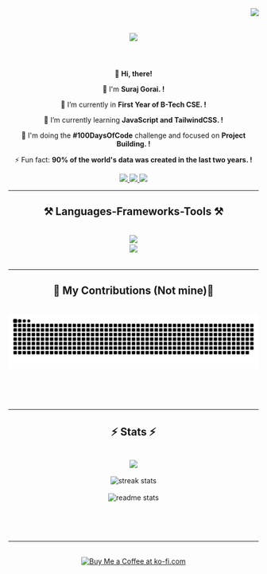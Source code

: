 <img align="right" src="https://visitor-badge.laobi.icu/badge?page_id=surajgoraicse.surajgoraicse" />

<h1 align="center">
    <img src="https://readme-typing-svg.demolab.com?font=Concert+One&weight=800&size=30&duration=3000&pause=2000&center=true&vCenter=true&random=false&width=600&height=60&lines=Hi+there!+%F0%9F%91%8B;I'm+Suraj!%F0%9F%91%8B;I'm+an+aspiring+Full-Stack+Developer." />
</h1>



 <!--- <h3 align="center">A passionate software developer from India 🇮🇳. </h3> --->

<br/>

<div align="center">

   👋  **Hi, there!** 

  🙂  I'm **Suraj Gorai. !**
  
 🌱  I’m currently in **First Year of B-Tech CSE. !**
 
 🔭  I’m currently learning **JavaScript and TailwindCSS. !**

💪  I'm doing the **#100DaysOfCode** challenge and focused on **Project Building. !**

⚡  Fun fact:  **90% of the world's data was created in the last two years. !**

 </div>
 
<div align="center"> 
  <a href="mailto:surajgoraicse@gmail.com">
    <img src="https://img.shields.io/badge/Gmail-333333?style=for-the-badge&logo=gmail&logoColor=red" />
  </a>
  <a href="https://www.linkedin.com/in/surajgoraicse" target="_blank">
    <img src="https://img.shields.io/badge/LinkedIn-0077B5?style=for-the-badge&logo=linkedin&logoColor=white" target="_blank" />
  </a>
  <a href="#" target="_blank">
     <img src="https://img.shields.io/badge/Portfolio-FF5722?style=for-the-badge&logo=todoist&logoColor=white" target="_blank" /> <!-- sqlite, safari, google-chrome are other good icon options -->
  </a>
</div>

 <hr/>
 
<h2 align="center">⚒️ Languages-Frameworks-Tools ⚒️</h2>
<br/>
<div align="center">
    <img src="https://skillicons.dev/icons?i=tailwind,git,github,vscode" /><br>
    <img src="https://skillicons.dev/icons?i=c,cpp,html,css,js" />
    <br>
    
</div>

<br/>
<hr/>

<div align="center">
  <h2>🐍 My Contributions (Not mine)🐍</h2>
  <br>
  <a href="#"><img alt="snake eating my contributions" src="https://raw.githubusercontent.com/salesp07/salesp07/output/github-contribution-grid-snake.svg" /></a>
  
  <br/><br/><br/>
</div>

<hr/>

<h2 align="center">⚡ Stats ⚡</h2>
<br>
<div align=center>
     <img width=325 align="center" src="https://github-readme-stats.vercel.app/api/top-langs/?username=surajgoraicse&theme=github_dark&hide_border=false&include_all_commits=true&count_private=true&layout=compact" /> <br/> <br/>
  <img   src="https://github-readme-stats.vercel.app/api?username=surajgoraicse&theme=github_dark&hide_border=false&include_all_commits=true&count_private=true" alt="streak stats"/> <br/> <br/>
  <img    src="https://github-readme-streak-stats.herokuapp.com/?user=surajgoraicse&theme=github_dark&hide_border=false" alt="readme stats" /> <br/>
  <br/>
 
</div>

<br/><br/>

<hr/>

<br/>

<div align="center">
<a href='https://buymeacoffee.com/surajgoraicse' target='_blank'><img height='64' style='border:0px;height:64px;' src='https://cdn.buymeacoffee.com/buttons/v2/default-yellow.png' border='0' alt='Buy Me a Coffee at ko-fi.com' /></a>
</div>

<br/>
